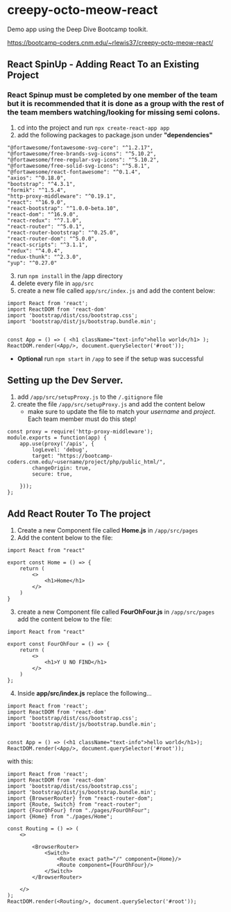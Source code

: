 # creepy-octo-meow-react
Demo app using the Deep Dive Bootcamp toolkit.

https://bootcamp-coders.cnm.edu/~rlewis37/creepy-octo-meow-react/

## React SpinUp - Adding React To an Existing Project
### React Spinup must be completed by one member of the team but it is recommended that it is done as a group with the rest of the team members  watching/looking for missing semi colons.
1. cd into the project and run `npx create-react-app app`
2. add the following packages to package.json under **"dependencies"**
```
"@fortawesome/fontawesome-svg-core": "^1.2.17",
"@fortawesome/free-brands-svg-icons": "^5.10.2",
"@fortawesome/free-regular-svg-icons": "^5.10.2",
"@fortawesome/free-solid-svg-icons": "^5.8.1",
"@fortawesome/react-fontawesome": "^0.1.4",
"axios": "^0.18.0",
"bootstrap": "^4.3.1",
"formik": "^1.5.4",
"http-proxy-middleware": "^0.19.1",
"react": "^16.9.0",
"react-bootstrap": "^1.0.0-beta.10",
"react-dom": "^16.9.0",
"react-redux": "^7.1.0",
"react-router": "^5.0.1",
"react-router-bootstrap": "^0.25.0",
"react-router-dom": "^5.0.0",
"react-scripts": "^3.1.1",
"redux": "^4.0.4",
"redux-thunk": "^2.3.0",
"yup": "^0.27.0"
```
3. run `npm install` in the /app directory
4. delete every file in `app/src`
5. create a new file called `app/src/index.js` and add the content below:
```
import React from 'react';
import ReactDOM from 'react-dom'
import 'bootstrap/dist/css/bootstrap.css';
import 'bootstrap/dist/js/bootstrap.bundle.min';


const App = () => ( <h1 className="text-info">hello world</h1> );
ReactDOM.render(<App/>, document.querySelector('#root'));
```
* __Optional__ run `npm start` in `/app` to see if the setup was successful
## Setting up the Dev Server.
1. add `/app/src/setupProxy.js` to the `/.gitignore` file
2. create the file `/app/src/setupProxy.js` and add the content below
	* make sure to update the file to match your _username_ and _project_. Each team member must do this step!
```
const proxy = require('http-proxy-middleware');
module.exports = function(app) {
	app.use(proxy('/apis', {
		logLevel: 'debug',
		target: "https://bootcamp-coders.cnm.edu/~username/project/php/public_html/",
		changeOrigin: true,
		secure: true,

	}));
};
```
## Add React Router To The project
1. Create a new Component file called **Home.js** in `/app/src/pages`
2. Add the content below to the file:
```
import React from "react"

export const Home = () => {
	return (
		<>
			<h1>Home</h1>
		</>
	)
}
```
3. create a new Component file called **FourOhFour.js** in `/app/src/pages`
add the content below to the file:
```
import React from "react"

export const FourOhFour = () => {
	return (
		<>
			<h1>Y U NO FIND</h1>
		</>
	)
};

```
4. Inside **app/src/index.js** replace the following...
 ```
 import React from 'react';
 import ReactDOM from 'react-dom'
 import 'bootstrap/dist/css/bootstrap.css';
 import 'bootstrap/dist/js/bootstrap.bundle.min';
 
 
 const App = () => (<h1 className="text-info">hello world</h1>);
 ReactDOM.render(<App/>, document.querySelector('#root'));
 ```
 
 with this:
```
import React from 'react';
import ReactDOM from 'react-dom'
import 'bootstrap/dist/css/bootstrap.css';
import 'bootstrap/dist/js/bootstrap.bundle.min';
import {BrowserRouter} from "react-router-dom";
import {Route, Switch} from "react-router";
import {FourOhFour} from "./pages/FourOhFour";
import {Home} from "./pages/Home";

const Routing = () => (
	<>

		<BrowserRouter>
			<Switch>
				<Route exact path="/" component={Home}/>
				<Route component={FourOhFour}/>
			</Switch>
		</BrowserRouter>

	</>
);
ReactDOM.render(<Routing/>, document.querySelector('#root'));

```